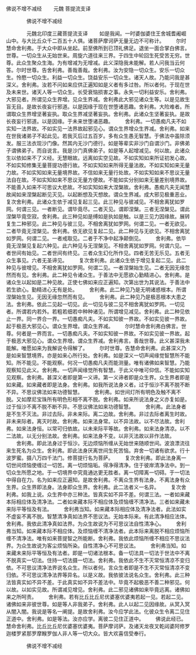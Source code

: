   佛说不增不减经
　　元魏 菩提流支译




　　　　佛说不增不减经

　　　　元魏北印度三藏菩提流支译
　　如是我闻。一时婆伽婆住王舍城耆阇崛山中。与大比丘众千二百五十人俱。诸菩萨摩诃萨无量无边不可称计。
　　尔时慧命舍利弗。于大众中即从坐起。前至佛所到已顶礼佛足。退坐一面合掌白佛言。世尊。一切众生从无始世来。周旋六道往来三界。于四生中轮回生死受苦无穷。世尊。此众生聚众生海。为有增减为无增减。此义深隐我未能解。若人问我当云何答。尔时世尊。告舍利弗。善哉善哉。舍利弗。汝为安隐一切众生。安乐一切众生。怜愍一切众生。利益一切众生。饶益安乐一切众生。诸天人故。乃能问我是甚深义。舍利弗。汝若不问如来应供正遍知如是义者有多过咎。所以者何。于现在世及未来世。诸天人等一切众生。长受衰恼损害之事。永失一切利益安乐。舍利弗。大邪见者。所谓见众生界增。见众生界减。舍利弗此大邪见诸众生等。以是见故生盲无目。是故长夜妄行邪道。以是因缘于现在世堕诸恶趣。舍利弗。大险难者。所谓取众生界增坚著妄执。取众生界减坚著妄执。舍利弗。此诸众生坚著妄执。是故长夜妄行邪道。以是因缘。于未来世堕诸恶趣。
　　舍利弗。一切愚痴凡夫不如实知一法界故。不如实见一法界故起邪见心。谓众生界增众生界减。舍利弗。如来在世我诸弟子不起此见。若我灭后过五百岁。多有众生愚无智慧。于佛法中虽除须发。服三法衣现沙门像。然其内无沙门德行。如是等辈实非沙门自谓沙门。非佛弟子谓佛弟子。而自说言。我是沙门真佛弟子。如是等人起增减见。何以故。此诸众生以依如来不了义经。无慧眼故。远离如实空见故。不如实知如来所证初发心故。不如实知修集无量菩提功德行故。不如实知如来所得无量法故。不如实知如来无量力故。不如实知如来无量境界故。不信如来无量行处故。不如实知如来不思议无量法自在故。不如实知如来不思议无量方便故。不能如实分别如来无量差别境界故。不能善入如来不可思议大悲故。不如实知如来大涅槃故。舍利弗。愚痴凡夫无闻慧故闻如来涅槃起断见灭见。以起断想及灭想故。谓众生界减。成大邪见极重恶业。复次舍利弗。此诸众生依于减见复起三见。此三种见与彼减见。不相舍离犹如罗网。何谓三见。一者断见。谓毕竟尽。二者灭见。谓即涅槃。三者无涅槃见。谓此涅槃毕竟空寂。舍利弗。此三种见如是缚如是执如是触。以是三见力因缘故。展转复生二种邪见。此二种见与彼三见。不相舍离犹如罗网。何谓二见。一者无欲见。二者毕竟无涅槃见。舍利弗。依无欲见复起二见。此二种见与无欲见。不相舍离犹如罗网。何谓二见。一者戒取见。二者于不净中起净颠倒见。
　　舍利弗。依毕竟无涅槃见复起六种见。此六种见与无涅槃见。不相舍离犹如罗网。何谓六见。一者世间有始见。二者世间有终见。三者众生幻化所作见。四者无苦无乐见。五者无众生事见。六者无圣谛见。
　　复次舍利弗。此诸众生依于增见复起二见。此二种见与彼增见。不相舍离犹如罗网。何谓二见。一者涅槃始生见。二者无因无缘忽然而有见。舍利弗。此二种见令诸众生。于善法中无愿欲心勤精进心。舍利弗。是诸众生以起如是二种见故。正使七佛如来应正遍知。次第出世为其说法。于善法中若生欲心。勤精进心无有是处。
　　舍利弗。此二种见乃是无明诸惑根本。所谓涅槃始生见。无因无缘忽然而有见。
　　舍利弗。此二种见乃是极恶根本大患之法。舍利弗。依此二见起一切见。此一切见与彼二见不相舍离犹如罗网。一切见者。所谓若内若外。若粗若细若中种种诸见。所谓增见减见。舍利弗。此二种见依止一界。同一界合一界。一切愚痴凡夫。不如实知彼一界故。不如实见彼一界故。起于极恶大邪见心。谓众生界增。谓众生界减。
　　尔时慧命舍利弗白佛言。世尊。何者是一界而言。一切愚痴凡夫。不如实知彼一界故。不如实见彼一界故。起于极恶大邪见心。谓众生界增。谓众生界减。舍利弗言。善哉世尊。此义甚深我未能解。唯愿如来为我解说令得解了。
　　尔时世尊。告慧命舍利弗。此甚深义乃是如来智慧境界。亦是如来心所行处。舍利弗。如是深义一切声闻缘觉智慧所不能知。所不能见。不能观察。何况一切愚痴凡夫而能测量。唯有诸佛如来智慧。乃能观察知见此义。舍利弗。一切声闻缘觉所有智慧。于此义中唯可仰信。不能如实知见观察。舍利弗。甚深义者即是第一义谛。第一义谛者即是众生界。众生界者即是如来藏。如来藏者即是法身。舍利弗。如我所说法身义者。过于恒沙不离不脱不断不异。不思议佛法如来功德智慧。
　　舍利弗。如世间灯所有明色及触不离不脱。又如摩尼宝珠所有明色形相不离不脱。舍利弗。如来所说法身之义亦复如是。过于恒沙不离不脱不断不异。不思议佛法如来功德智慧。
　　舍利弗。此法身者是不生不灭法。非过去际。非未来际。离二边故。舍利弗。非过去际者离生时故。非未来际者。离灭时故。舍利弗。如来法身常。以不异法故。以不尽法故。舍利弗。如来法身恒。以常可归依故。以未来际平等故。舍利弗。如来法身清凉。以不二法故。以无分别法故。舍利弗。如来法身不变。以非灭法故以非作法故。
　　舍利弗。即此法身过于恒沙。无边烦恼所缠从无始世来随顺世间。波浪漂流往来生死名为众生。舍利弗。即此法身厌离世间生死苦恼。弃舍一切诸有欲求。行十波罗蜜。摄八万四千法门。修菩提行名为菩萨。
　　复次舍利弗。即此法身离一切世间烦恼使缠过一切苦。离一切烦恼垢。得净得清净。住于彼岸清净法中。到一切众生所愿之地。于一切境界中究竟通达更无胜者。离一切障离一切碍。于一切法中得自在力。名为如来应正遍知。是故舍利弗。不离众生界有法身。不离法身有众生界。众生界即法身。法身即众生界。舍利弗。此二法者义一名异。
　　复次舍利弗。如我上说。众生界中亦三种法。皆真实如不异不差。何谓三法。一者如来藏本际相应体及清净法。二者如来藏本际不相应体及烦恼缠不清净法。三者如来藏未来际平等恒及有法。
　　舍利弗当知。如来藏本际相应体及清净法者。此法如实不虚妄不离不脱。智慧清净真如法界不思议法。无始本际来。有此清净相应法体。舍利弗。我依此清净真如法界。为众生故说为不可思议法自性清净心。
　　舍利弗当知。如来藏本际不相应体。及烦恼缠不清净法者。此本际来离脱不相应烦恼所缠不清净法。唯有如来菩提智之所能断。舍利弗。我依此烦恼所缠不相应不思议法界。为众生故说为客尘烦恼所染。自性清净心不可思议法。
　　舍利弗当知。如来藏未来际平等恒及有法者。即是一切诸法根本。备一切法具一切法于世法中不离不脱真实一切法。住持一切法摄一切法。舍利弗。我依此不生不灭常恒清凉不变归依。不可思议清净法界说名众生。所以者何。言众生者即是不生不灭常恒清凉不变归依。不可思议清净法界等异名。以是义故。我依彼法说名众生。舍利弗。此三种法皆真实如不异不差。于此真实如不异不差法中。毕竟不起极恶不善二种邪见。何以故。以如实见故。所谓减见增见。舍利弗。此二邪见诸佛如来毕竟远离。诸佛如来之所呵责。
　　舍利弗。若有比丘比丘尼优婆塞优婆夷若起一见。若起二见。诸佛如来非彼世尊。如是等人非我弟子。舍利弗。此人以起二见因缘故。从冥入冥从闇入闇。我说是等名一阐提。是故舍利弗。汝今应学此法。化彼众生令离二见住正道中。舍利弗。如是等法。汝亦应学。离彼二见住正道中。
　　佛说此经已。慧命舍利弗。比丘比丘尼优婆塞优婆夷。菩萨摩诃萨。及诸天龙夜叉乾闼婆阿修罗迦楼罗紧那罗摩睺罗伽人非人等一切大众。皆大欢喜信受奉行。

　　　　佛说不增不减经


